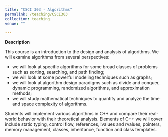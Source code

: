 ```yaml
---
title: "CSCI 303 - Algorithms"
permalink: /teaching/CSCI303
collection: teaching
venue: ""

---
```


<!-- **Hours and Location**

* **Spring 2023: Mondays/Wednesdays, 2 pm - 3:20 pm**
* Spring 2023: Mondays/Wednesdays, 2 pm - 3:20 pm at Blow Memorial Hall 332
* Spring 2022: Tuesdays/Thursdays, 12:30 pm - 13:50 pm at  Blow Memorial Hall 332
* Spring 2021: Tuesdays/Thursdays, 9:30 am - 10:50 am via Zoom [\[Piazza course page\]](https://piazza.com/wm/spring2021/csci303)
* Spring 2020: Tuesdays/Thursdays, 3:30 pm - 4:50 pm, at ISC 2280 [\[Piazza course page\]](https://piazza.com/wm/spring2020/csci303/home) -->

**Description**

This course is an introduction to the design and analysis of algorithms. We will examine algorithms from several perspectives:
* we will look at specific algorithms for some broad classes of problems such as sorting, searching, and path finding;
* we will look at some powerful modeling techniques such as graphs;
* we will look at algorithm design paradigms such as divide and conquer, dynamic programming, randomized algorithms, and approximation methods;
* we will study mathematical techniques to quantify and analyze the time and space complexity of algorithms.

Students will implement various algorithms in C++ and compare their real-world behavior with their theoretical analysis. Elements of C++ we will cover include static typing, control flow, references, lvalues and rvalues, pointers, memory management, classes, inheritance, function and class templates.
